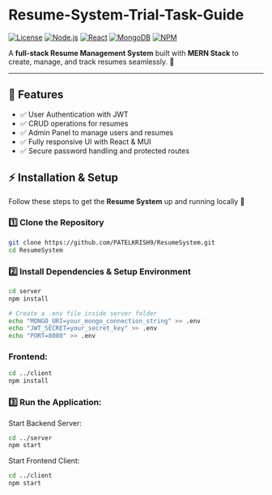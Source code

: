 # Resume-System-Trial-Task-Guide

[![License](https://img.shields.io/badge/License-MIT-blue.svg)](LICENSE) 
[![Node.js](https://img.shields.io/badge/Node.js-v18-green)](https://nodejs.org/)
[![React](https://img.shields.io/badge/React-v18-blue)](https://reactjs.org/)
[![MongoDB](https://img.shields.io/badge/MongoDB-v6-green)](https://www.mongodb.com/)
[![NPM](https://img.shields.io/badge/npm-v10-red)](https://www.npmjs.com/)

A **full-stack Resume Management System** built with **MERN Stack** to create, manage, and track resumes seamlessly. 🚀  

---

## 🌟 Features

- ✅ User Authentication with JWT
- ✅ CRUD operations for resumes
- ✅ Admin Panel to manage users and resumes
- ✅ Fully responsive UI with React & MUI
- ✅ Secure password handling and protected routes


## ⚡ Installation & Setup

Follow these steps to get the **Resume System** up and running locally 🚀

### 1️⃣ Clone the Repository

```bash
git clone https://github.com/PATELKRISH9/ResumeSystem.git
cd ResumeSystem
```
### 2️⃣ Install Dependencies & Setup Environment
```bash
cd server
npm install

# Create a .env file inside server folder
echo "MONGO_URI=your_mongo_connection_string" >> .env
echo "JWT_SECRET=your_secret_key" >> .env
echo "PORT=8080" >> .env
```
### Frontend:
```bash
cd ../client
npm install
```
### 3️⃣ Run the Application:
 Start Backend Server:
```bash
cd ../server
npm start
```
 Start Frontend Client:
 ```bash
cd ../client
npm start
```





